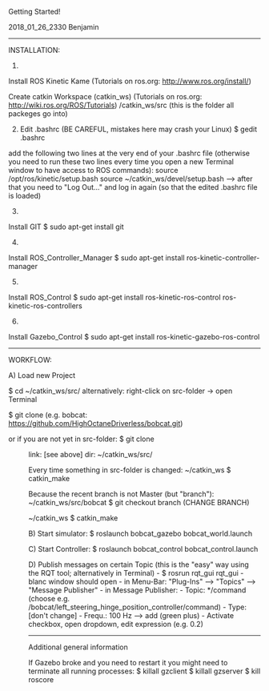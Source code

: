 Getting Started!

2018_01_26_2330
Benjamin

------------------------------------

INSTALLATION:

1)
Install ROS Kinetic Kame (Tutorials on ros.org: <http://www.ros.org/install/>)

Create catkin Workspace (catkin_ws) (Tutorials on ros.org: <http://wiki.ros.org/ROS/Tutorials>)
/catkin_ws/src
(this is the folder all packeges go into)


2) Edit .bashrc (BE CAREFUL, mistakes here may crash your Linux)
$ gedit .bashrc

add the following two lines at the very end of your .bashrc file (otherwise you need to run these two lines every time you open a new Terminal window to have access to ROS commands):
source /opt/ros/kinetic/setup.bash
source ~/catkin_ws/devel/setup.bash
--> after that you need to "Log Out..." and log in again (so that the edited .bashrc file is loaded)


3) 
Install GIT
$ sudo apt-get install git


4)
Install ROS_Controller_Manager
$ sudo apt-get install ros-kinetic-controller-manager

5)
Install ROS_Control
$ sudo apt-get install ros-kinetic-ros-control ros-kinetic-ros-controllers

6)
Install Gazebo_Control 
$ sudo apt-get install ros-kinetic-gazebo-ros-control


------------------------------------

WORKFLOW:

A) Load new Project

$ cd ~/catkin_ws/src/
alternatively:
right-click on src-folder -> open Terminal 

$ git clone <LINK from github.com of our project> (e.g. bobcat: https://github.com/HighOctaneDriverless/bobcat.git)

or if you are not yet in src-folder:
$ git clone <LINK> <dir> 
	link: [see above]
	dir: ~/catkin_ws/src/

Every time something in src-folder is changed:
~/catkin_ws $ catkin_make


Because the recent branch is not Master (but "branch"):
~/catkin_ws/src/bobcat $ git checkout branch
(CHANGE BRANCH)

~/catkin_ws $ catkin_make



B) Start simulator:
$ roslaunch bobcat_gazebo bobcat_world.launch

C) Start Controller:
$ roslaunch bobcat_control bobcat_control.launch

D) Publish messages on certain Topic (this is the "easy" way using the RQT tool; alternatively in Terminal)
	- $ rosrun rqt_gui rqt_gui
	- blanc window should open
	- in Menu-Bar: "Plug-Ins" --> "Topics" --> "Message Publisher"
	- in Message Publisher:
		- Topic: */command
			(choose e.g. /bobcat/left_steering_hinge_position_controller/command)
		- Type: [don't change]
		- Frequ.: 100 Hz
			--> add (green plus)
		- Activate checkbox, open dropdown, edit expression (e.g. 0.2)



--------------------------------------------------------------------------

Additional general information


If Gazebo broke and you need to restart it you might need to terminate all running processes:
$ killall gzclient
$ killall gzserver
$ kill roscore
